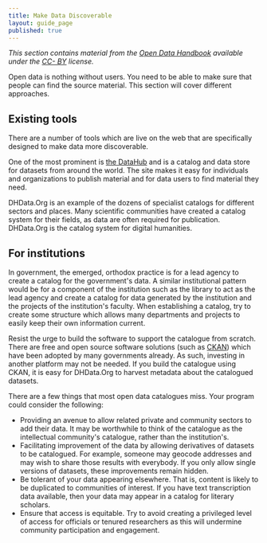 ```yaml
---
title: Make Data Discoverable
layout: guide_page
published: true
---
```


_This section contains material from the [Open Data
Handbook](http://opendatahandbook.org/) available under the [CC-
BY](http://creativecommons.org/licenses/by/3.0/) license._

Open data is nothing without users. You need to be able to make sure that 
people can find the source material. This section will cover different 
approaches.

## Existing tools

There are a number of tools which are live on the web that are specifically 
designed to make data more discoverable.

One of the most prominent is [the DataHub](http://datahub.io/) and is a 
catalog and data store for datasets from around the world. The site makes it 
easy for individuals and organizations to publish material and for data 
users to find material they need.

DHData.Org is an example of the dozens of specialist catalogs for different 
sectors and places. Many scientific communities have created a catalog 
system for their fields, as data are often required for publication. 
DHData.Org is the catalog system for digital humanities.

## For institutions

In government, the emerged, orthodox practice is for a lead agency to create 
a catalog for the government's data. A similar institutional pattern would 
be for a component of the institution such as the library to act as the lead 
agency and create a catalog for data generated by the institution and the 
projects of the institution's faculty. When establishing a catalog, try to 
create some structure which allows many departments and projects to easily 
keep their own information current.

Resist the urge to build the software to support the catalogue from scratch.
There are free and open source software solutions (such as
[CKAN](http://ckan.org/)) which have been adopted by many governments already.
As such, investing in another platform may not be needed. If you build the
catalogue using CKAN, it is easy for DHData.Org to harvest metadata about the
catalogued datasets.

There are a few things that most open data catalogues miss. Your program 
could consider the following:

- Providing an avenue to allow related private and community sectors to add 
  their data. It may be worthwhile to think of the catalogue as the 
  intellectual community's catalogue, rather than the institution's.
- Facilitating improvement of the data by allowing derivatives of datasets 
  to be catalogued. For example, someone may geocode addresses and may wish 
  to share those results with everybody. If you only allow single versions 
  of datasets, these improvements remain hidden.
- Be tolerant of your data appearing elsewhere. That is, content is likely 
  to be duplicated to communities of interest. If you have text 
  transcription data available, then your data may appear in a catalog for 
  literary scholars.
- Ensure that access is equitable. Try to avoid creating a privileged level 
  of access for officials or tenured researchers as this will undermine 
  community participation and engagement.
